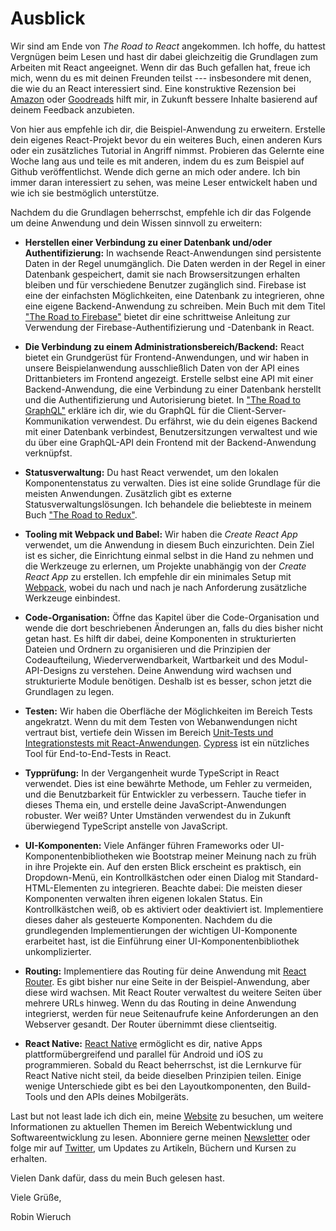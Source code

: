 # Ausblick

Wir sind am Ende von *The Road to React* angekommen. Ich hoffe, du hattest Vergnügen beim Lesen und hast dir dabei gleichzeitig die Grundlagen zum Arbeiten mit React angeeignet. Wenn dir das Buch gefallen hat, freue ich mich, wenn du es mit deinen Freunden teilst --- insbesondere mit denen, die wie du an React interessiert sind. Eine konstruktive Rezension bei [Amazon](https://amzn.to/2JHlP42) oder [Goodreads](https://www.goodreads.com/book/show/37503118-the-road-to-learn-react) hilft mir, in Zukunft bessere Inhalte basierend auf deinem Feedback anzubieten.

Von hier aus empfehle ich dir, die Beispiel-Anwendung zu erweitern. Erstelle dein eigenes React-Projekt bevor du ein weiteres Buch, einen anderen Kurs oder ein zusätzliches Tutorial in Angriff nimmst. Probieren das Gelernte eine Woche lang aus und teile es mit anderen, indem du es zum Beispiel auf Github veröffentlichst. Wende dich gerne an mich oder andere. Ich bin immer daran interessiert zu sehen, was meine Leser entwickelt haben und wie ich sie bestmöglich unterstütze.

Nachdem du die Grundlagen beherrschst, empfehle ich dir das Folgende um deine Anwendung und dein Wissen sinnvoll zu erweitern:

* **Herstellen einer Verbindung zu einer Datenbank und/oder Authentifizierung:** In wachsende React-Anwendungen sind persistente Daten in der Regel unumgänglich. Die Daten werden in der Regel in einer Datenbank gespeichert, damit sie nach Browsersitzungen erhalten bleiben und für verschiedene Benutzer zugänglich sind. Firebase ist eine der einfachsten Möglichkeiten, eine Datenbank zu integrieren, ohne eine eigene  Backend-Anwendung zu schreiben. Mein Buch mit dem Titel ["The Road to Firebase"](https://www.roadtofirebase.com/) bietet dir eine schrittweise Anleitung zur Verwendung der Firebase-Authentifizierung und -Datenbank in React.

* **Die Verbindung zu einem Administrationsbereich/Backend:** React bietet ein Grundgerüst für Frontend-Anwendungen, und wir haben in unsere Beispielanwendung ausschließlich Daten von der API eines Drittanbieters im Frontend angezeigt. Erstelle selbst eine API mit einer Backend-Anwendung, die eine Verbindung zu einer Datenbank herstellt und die Authentifizierung und Autorisierung bietet. In ["The Road to GraphQL"](https://www.roadtographql.com/) erkläre ich dir, wie du GraphQL für die Client-Server-Kommunikation verwendest. Du erfährst, wie du dein eigenes Backend mit einer Datenbank verbindest, Benutzersitzungen verwaltest und wie du über eine GraphQL-API dein Frontend mit der Backend-Anwendung verknüpfst.

* **Statusverwaltung:** Du hast React verwendet, um den lokalen Komponentenstatus zu verwalten. Dies ist eine solide Grundlage für die meisten Anwendungen. Zusätzlich gibt es externe Statusverwaltungslösungen. Ich behandele die beliebteste in meinem Buch ["The Road to Redux"](https://www.roadtoredux.com/).

* **Tooling mit Webpack und Babel:** Wir haben die *Create React App* verwendet, um die Anwendung in diesem Buch einzurichten. Dein Ziel ist es sicher, die Einrichtung einmal selbst in die Hand zu nehmen und die Werkzeuge zu erlernen, um Projekte unabhängig von der *Create React App* zu erstellen. Ich empfehle dir ein minimales Setup mit [Webpack](https://www.robinwieruch.de/minimal-react-webpack-babel-setup/), wobei du nach und nach je nach Anforderung zusätzliche Werkzeuge einbindest.

* **Code-Organisation:** Öffne das Kapitel über die Code-Organisation und wende die dort beschriebenen Änderungen an, falls du dies bisher nicht getan hast. Es hilft dir dabei, deine Komponenten in strukturierten Dateien und Ordnern zu organisieren und die Prinzipien der Codeaufteilung, Wiederverwendbarkeit, Wartbarkeit und des Modul-API-Designs zu verstehen. Deine Anwendung wird wachsen und strukturierte Module benötigen. Deshalb ist es besser, schon jetzt die Grundlagen zu legen.

* **Testen:** Wir haben die Oberfläche der Möglichkeiten im Bereich Tests angekratzt. Wenn du mit dem Testen von Webanwendungen nicht vertraut bist, vertiefe dein Wissen im Bereich [Unit-Tests und Integrationstests mit React-Anwendungen](https://www.robinwieruch.de/react-testing-tutorial). [Cypress](https://www.robinwieruch.de/react-testing-cypress) ist ein nützliches Tool für End-to-End-Tests in React.

* **Typprüfung:** In der Vergangenheit wurde TypeScript in React verwendet. Dies ist eine bewährte Methode, um Fehler zu vermeiden, und die Benutzbarkeit für Entwickler zu verbessern. Tauche tiefer in dieses Thema ein, und erstelle deine JavaScript-Anwendungen robuster. Wer weiß? Unter Umständen verwendest du in Zukunft überwiegend TypeScript anstelle von JavaScript.

* **UI-Komponenten:** Viele Anfänger führen Frameworks oder UI-Komponentenbibliotheken wie Bootstrap meiner Meinung nach zu früh in ihre Projekte ein. Auf den ersten Blick erscheint es praktisch, ein Dropdown-Menü, ein Kontrollkästchen oder einen Dialog mit Standard-HTML-Elementen zu integrieren. Beachte dabei: Die meisten dieser Komponenten verwalten ihren eigenen lokalen Status. Ein Kontrollkästchen weiß, ob es aktiviert oder deaktiviert ist. Implementiere dieses daher als gesteuerte Komponenten. Nachdem du die grundlegenden Implementierungen der wichtigen UI-Komponente erarbeitet hast, ist die Einführung einer UI-Komponentenbibliothek unkomplizierter.

* **Routing:** Implementiere das Routing für deine Anwendung mit [React Router](https://github.com/ReactTraining/react-router). Es gibt bisher nur eine Seite in der Beispiel-Anwendung, aber diese wird wachsen. Mit React Router verwaltest du weitere Seiten über mehrere URLs hinweg. Wenn du das Routing in deine Anwendung integrierst, werden für neue Seitenaufrufe keine Anforderungen an den Webserver gesandt. Der Router übernimmt diese clientseitig.

* **React Native:** [React Native](https://facebook.github.io/react-native/) ermöglicht es dir, native Apps plattformübergreifend und parallel für Android und iOS zu programmieren. Sobald du React beherrschst, ist die Lernkurve für React Native nicht steil, da beide dieselben Prinzipien teilen. Einige wenige Unterschiede gibt es bei den Layoutkomponenten, den Build-Tools und den APIs deines Mobilgeräts.

Last but not least lade ich dich ein, meine [Website](https://www.robinwieruch.de) zu besuchen, um weitere Informationen zu aktuellen Themen im Bereich Webentwicklung und Softwareentwicklung zu lesen. Abonniere gerne meinen [Newsletter](https://www.getrevue.co/profile/rwieruch) oder folge mir auf [Twitter](https://twitter.com/rwieruch), um Updates zu Artikeln, Büchern und Kursen zu erhalten.

Vielen Dank dafür, dass du mein Buch gelesen hast.

Viele Grüße,

Robin Wieruch

